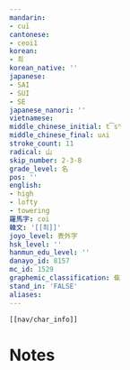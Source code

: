 ```yaml
---
mandarin:
- cuī
cantonese:
- ceoi1
korean:
- 최
korean_native: ''
japanese:
- SAI
- SUI
- SE
japanese_nanori: ''
vietnamese:
middle_chinese_initial: t͡sʰ
middle_chinese_final: uʌi
stroke_count: 11
radical: 山
skip_number: 2-3-8
grade_level: 名
pos: ''
english:
- high
- lofty
- towering
羅馬字: coi
韓文: '[[최]]'
joyo_level: 表外字
hsk_level: ''
hanmun_edu_level: ''
danayo_id: 8157
mc_id: 1529
graphemic_classification: 隹
stand_in: 'FALSE'
aliases:
---
```

```meta-bind-embed
[[nav/char_info]]
```

# Notes
